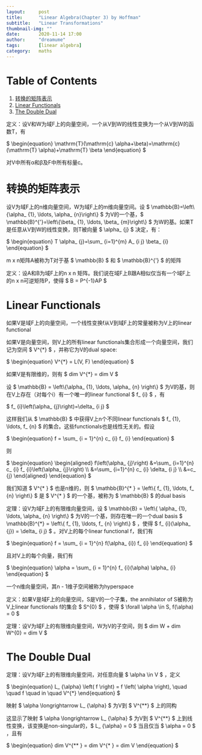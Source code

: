 ```yaml
---
layout:     post
title:      "Linear Algebra(Chapter 3) by Hoffman"
subtitle:   "Linear Transformations"
thumbnail-img: ""
date:       2020-11-14 17:00
author:     "dreamume"
tags: 		[linear algebra]
category:   maths
---
```

<head>
    <script src="https://cdn.mathjax.org/mathjax/latest/MathJax.js?config=TeX-AMS-MML_HTMLorMML" type="text/javascript"></script>
    <script type="text/x-mathjax-config">
        MathJax.Hub.Config({
            tex2jax: {
            skipTags: ['script', 'noscript', 'style', 'textarea', 'pre'],
            inlineMath: [['$','$']]
            }
        });
    </script>
</head>

# Table of Contents

1.  [转换的矩阵表示](#orgd13b3aa)
2.  [Linear Functionals](#org74ca3f4)
3.  [The Double Dual](#orgcef566a)

定义：设V和W为域F上的向量空间，一个从V到W的线性变换为一个从V到W的函数T，有

$ \\begin{equation} \\mathrm{T}(\\mathrm{c} \\alpha+\\beta)=\\mathrm{c}(\\mathrm{T} \\alpha)+\\mathrm{T} \\beta \\end{equation} $

对V中所有α和β及F中所有标量c。


<a id="orgd13b3aa"></a>

# 转换的矩阵表示

设V为域F上的n维向量空间，W为域F上的m维向量空间。设 $ \\mathbb{B}=\\left\\{\\alpha_ {1}, \\ldots, \\alpha_ {n}\\right\\} $ 为V的一个基，$ \\mathbb{B}^{'}=\\left\\{\\beta_ {1}, \\ldots, \\beta_ {m}\\right\\} $ 为W的基。如果T是任意从V到W的线性变换，则T被向量 $ \\alpha_ {j} $ 决定，有：

$ \\begin{equation} T \\alpha_ {j}=\\sum_ {i=1}^{m} A_ {i j} \\beta_ {i} \\end{equation} $

m x n矩阵A被称为T对于基 $ \\mathbb{B} $ 和 $ \\mathbb{B}^{'} $ 的矩阵

定义：设A和B为域F上的n x n 矩阵。我们说在域F上B跟A相似仅当有一个域F上的n x n可逆矩阵P，使得 $ B = P^{-1}AP $


<a id="org74ca3f4"></a>

# Linear Functionals

如果V是域F上的向量空间，一个线性变换f从V到域F上的常量被称为V上的linear functional

如果V是向量空间，则V上的所有linear functionals集合形成一个向量空间，我们记为空间 $ V^{*} $ ，并称它为V的dual space:

$ \\begin{equation} V^{*} = L(V, F) \\end{equation} $

如果V是有限维的，则有 $ dim V^{*} = dim V $

设 $ \\mathbb{B} = \\left\\{\\alpha_ {1}, \\ldots, \\alpha_ {n} \\right\\} $ 为V的基，则在V上存在（对每个i）有一个唯一的linear functional $ f_ {i} $ ，有

$ f_ {i}\\left(\\alpha_ {j}\\right)=\\delta_ {i j} $

这样我们从 $ \\mathbb{B} $ 中获得V上n个不同linear functionals $ f_ {1}, \\ldots, f_ {n} $ 的集合。这些functionals也是线性无关的。假设

$ \\begin{equation} f = \\sum_ {i = 1}^{n} c_ {i} f_ {i} \\end{equation} $

则

$ \\begin{equation} \\begin{aligned} f\\left(\\alpha_ {j}\\right) &=\\sum_ {i=1}^{n} c_ {i} f_ {i}\\left(\\alpha_ {j}\\right) \\\\ &=\\sum_ {i=1}^{n} c_ {i} \\delta_ {i j} \\\\ &=c_ {j} \\end{aligned} \\end{equation} $

我们知道 $ V^{* } $ 也是n维的，则 $ \\mathbb{B}^{* } = \\left\\{ f_ {1}, \\ldots, f_ {n} \\right\\} $ 是 $ V^{* } $ 的一个基，被称为 $ \\mathbb{B} $ 的dual basis

定理：设V为域F上的有限维向量空间，设 $ \\mathbb{B} = \\left\\{ \\alpha_ {1}, \\ldots, \\alpha_ {n} \\right\\} $ 为V的一个基，则存在唯一的一个dual basis $ \\mathbb{B}^{*} = \\left\\{ f_ {1}, \\ldots, f_ {n} \\right\\} $ ，使得 $ f_ {i}(\\alpha_ {j}) = \\delta_ {i j} $ 。对V上的每个linear functional f，我们有

$ \\begin{equation} f = \\sum_ {i = 1}^{n} f(\\alpha_ {i}) f_ {i} \\end{equation} $

且对V上的每个向量，我们有

$ \\begin{equation} \\alpha = \\sum_ {i = 1}^{n} f_ {i}(\\alpha) \\alpha_ {i} \\end{equation} $

一个n维向量空间，其n - 1维子空间被称为hyperspace

定义：如果V是域F上的向量空间，S是V的一个子集，the annihilator of S被称为V上linear functionals f的集合 $ S^{0} $ ，使得 $ \\forall \\alpha \\in S, f(\\alpha) = 0 $

定理：设V为域F上的有限维向量空间，W为V的子空间，则 $ dim W + dim W^{0} = dim V $


<a id="orgcef566a"></a>

# The Double Dual

定理：设V为域F上的有限维向量空间，对任意向量 $ \\alpha \\in V $ ，定义

$ \\begin{equation} L_ {\\alpha} \\left( f \\right) = f \\left( \\alpha \\right), \\quad \\quad f \\quad in \\quad V^{*} \\end{equation} $

映射 $ \\alpha \\longrightarrow L_ {\\alpha} $ 为V到 $ V^{**} $ 上的同构

这显示了映射 $ \\alpha \\longrightarrow L_ {\\alpha} $ 为V到 $ V^{**} $ 上到线性变换，该变换是non-singular的，$ L_ {\\alpha} = 0 $ 当且仅当 $ \\alpha = 0 $ ，且有

$ \\begin{equation} dim V^{** } = dim V^{* } = dim V \\end{equation} $

